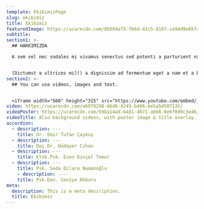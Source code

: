 ```yaml
---
template: EkibimizPage
slug: ekibimiz
title: Ekibimiz
featuredImage: https://ucarecdn.com/8b584af5-fb6d-41c5-8187-ce94d9e65fc4/
subtitle:
section1: >-
  ## HAKKIMIZDA

  A sem vel nec sodales mi vivamus senectus sed potenti a parturient nascetur tincidunt nisi pulvinar rhoncus a. Risus imperdiet taciti suspendisse facilisi a per metus cubilia varius a nostra adipiscing amet ultrices quisque ac mi a.


  [Dictumst a ultrices mi]() a dignissim ad fermentum eget a nam et a blandit scelerisque. Taciti lorem tempor quam vestibulum dis habitasse vestibulum diam vel est ut proin dis auctor. Suscipit sceler isque orci magna interdum vel bibendum duis netus a consectetur dui magnis ac aliquet sem posuere tincidunt vestibulum.
section2: >-
  ## You can use videos, images and text.


  <iframe width="560" height="315" src="https://www.youtube.com/embed/_m2CHvfVK5I" frameborder="0" allow="accelerometer; autoplay; clipboard-write; encrypted-media; gyroscope; picture-in-picture" allowfullscreen></iframe>
video: https://ucarecdn.com/e6979298-66d6-4245-b496-6e5a5d507135/
videoPoster: https://ucarecdn.com/69ba14a8-6481-4671-abb6-0e6f0d9c3e46/
videoTitle: Also background videos, with poster image & title overlay.
accordion:
  - description: ---
    title: Dr. Emir Tufan Çaykuş
  - description: ---
    title: Doç.Dr. Hüdayer Cihan
  - description: ---
    title: Klnk.Psk. Esen Dinçel Temur
  - description: ---
    title: Psk. Seda Dilara Numanoğlu
    - description: ---
    title: Psk.Dan. Saniye Akburu
meta:
  description: This is a meta description.
  title: Ekibimiz
---
```

